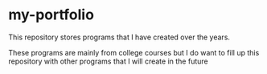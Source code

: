 # my-portfolio
<div>
<p>This repository stores programs that I have created over the years.</p>
<p>These programs are mainly from college courses but I do want to fill up this repository with other programs that I will create in the future</p>
</div>
